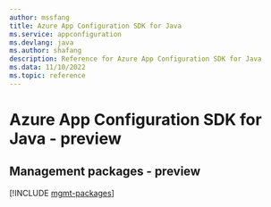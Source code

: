 ```yaml
---
author: mssfang
title: Azure App Configuration SDK for Java
ms.service: appconfiguration
ms.devlang: java
ms.author: shafang
description: Reference for Azure App Configuration SDK for Java
ms.data: 11/10/2022
ms.topic: reference
---
```

# Azure App Configuration SDK for Java - preview

## Management packages - preview
[!INCLUDE [mgmt-packages](app-configuration-mgmt-index.md)]